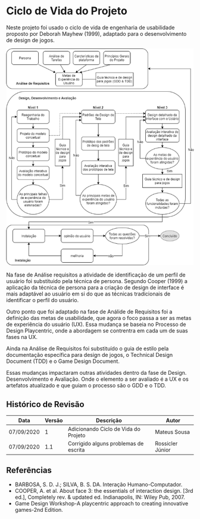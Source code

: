 # Ciclo de Vida do Projeto

Neste projeto foi usado o ciclo de vida de engenharia de usabilidade proposto por Deborah Mayhew (1999), adaptado para o desenvolvimento de design de jogos.

![Diagrama Mayhew Adaptado](img/driagram_mayhew.png)

Na fase de Análise requisitos a atividade de identificação de um perfil de usuário foi substituido pela técnica de persona. Segundo Cooper (1999) a aplicação da técnica de persona para a criação de design de interface é mais adaptável ao usuário em si do que as técnicas tradicionais de identificar o perfil do usuário.

Outro ponto que foi adaptado na fase de Análide de Requisitos foi a definição das metas de usabilidade, que agora o foco passa a ser as metas de experiência do usuário (UX). Essa mudança se baseia no Processo de Design Playcentric, onde a abordagem se contrentra em cada um de suas fases na UX.

Ainda na Análise de Requisitos foi substituído o guia de estilo pela documentação específica para design de jogos, o Technical Design Document (TDD) e o Game Design Document.

Essas mudanças impactaram outras atividades dentro da fase de Design. Desenvolvimento e Avaliação. Onde o elemento a ser avaliado é a UX e os artefatos atualizado e que guiam o processo são o GDD e o TDD. 


## Histórico de Revisão

| Data | Versão| Descrição | Autor |
|----|----|----|----|
| 07/09/2020 | 1 | Adicionando Ciclo de Vida do Projeto | Mateus Sousa |
| 07/09/2020 | 1.1 | Corrigido alguns problemas de escrita | Rossicler Júnior |

## Referências

- BARBOSA, S. D. J.; SILVA, B. S. DA. Interação Humano-Computador.
- COOPER, A. et al. About face 3: the essentials of interaction design. [3rd ed.], Completely rev. & updated ed. Indianapolis, IN: Wiley Pub, 2007. 
- Game Design Workshop-A playcentric approach to creating innovative games-2nd Edition. 

